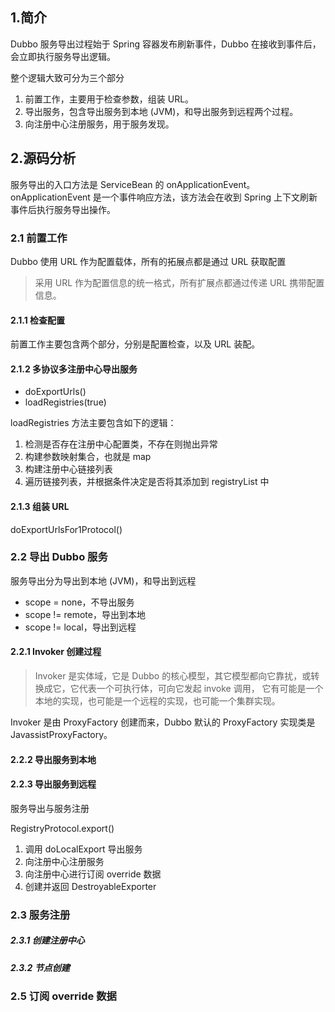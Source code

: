 ## 1.简介
Dubbo 服务导出过程始于 Spring 容器发布刷新事件，Dubbo 在接收到事件后，会立即执行服务导出逻辑。

整个逻辑大致可分为三个部分
1. 前置工作，主要用于检查参数，组装 URL。
2. 导出服务，包含导出服务到本地 (JVM)，和导出服务到远程两个过程。
3. 向注册中心注册服务，用于服务发现。

## 2.源码分析


服务导出的入口方法是 ServiceBean 的 onApplicationEvent。onApplicationEvent 是一个事件响应方法，该方法会在收到 Spring 上下文刷新事件后执行服务导出操作。

### 2.1 前置工作
Dubbo 使用 URL 作为配置载体，所有的拓展点都是通过 URL 获取配置
> 采用 URL 作为配置信息的统一格式，所有扩展点都通过传递 URL 携带配置信息。

#### 2.1.1 检查配置
前置工作主要包含两个部分，分别是配置检查，以及 URL 装配。
#### 2.1.2 多协议多注册中心导出服务
* doExportUrls()
* loadRegistries(true)

loadRegistries 方法主要包含如下的逻辑：
1. 检测是否存在注册中心配置类，不存在则抛出异常
2. 构建参数映射集合，也就是 map
3. 构建注册中心链接列表
4. 遍历链接列表，并根据条件决定是否将其添加到 registryList 中

#### 2.1.3 组装 URL
doExportUrlsFor1Protocol()

### 2.2 导出 Dubbo 服务
服务导出分为导出到本地 (JVM)，和导出到远程
* scope = none，不导出服务
* scope != remote，导出到本地
* scope != local，导出到远程

#### 2.2.1 Invoker 创建过程

> Invoker 是实体域，它是 Dubbo 的核心模型，其它模型都向它靠扰，或转换成它，它代表一个可执行体，可向它发起 invoke 调用，
它有可能是一个本地的实现，也可能是一个远程的实现，也可能一个集群实现。

Invoker 是由 ProxyFactory 创建而来，Dubbo 默认的 ProxyFactory 实现类是 JavassistProxyFactory。

#### 2.2.2 导出服务到本地

#### 2.2.3 导出服务到远程
服务导出与服务注册

RegistryProtocol.export()
1. 调用 doLocalExport 导出服务
2. 向注册中心注册服务
3. 向注册中心进行订阅 override 数据
4. 创建并返回 DestroyableExporter

### 2.3 服务注册
##### 2.3.1 创建注册中心
##### 2.3.2 节点创建

### 2.5 订阅 override 数据